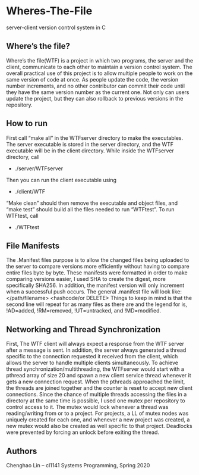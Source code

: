 # Wheres-The-File
server-client version control system in C
## Where’s the file?
Where’s the file(WTF) is a project in which two programs, the server and the
client, communicate to each other to maintain a version control system. The
overall practical use of this project is to allow multiple people to work on the
same version of code at once. As people update the code, the version number
increments, and no other contributor can commit their code until they have the
same version number as the current one. Not only can users update the project,
but they can also rollback to previous versions in the repository.
## How to run
First call “make all” in the WTFserver directory to make the executables. The
server executable is stored in the server directory, and the WTF executable will be
in the client directory. While inside the WTFserver directory, call

* ./server/WTFserver <port-number>
  
Then you can run the client executable using
  
* ./client/WTF <parameter>
  
“Make clean” should then remove the executable and object files, and “make
test” should build all the files needed to run “WTFtest”. To run WTFtest, call
  
* ./WTFtest <port-number>
  
## File Manifests
The .Manifest files purpose is to allow the changed files being uploaded to the
server to compare versions more efficiently without having to compare entire
files byte by byte. These manifests were formatted in order to make comparing
versions easier, I used SHA to create the digest, more specifically SHA256. In
addition, the manifest version will only increment when a successful push occurs. 
The general .manifest file will look like:
<File version number>
<File version number> <flag> </path/filename> <hashcode/or DELETE>
Things to keep in mind is that the second line will repeat for as many files as there
are and the legend for <flag> is, !AD=added, !RM=removed, !UT=untracked, and
!MD=modified.
## Networking and Thread Synchronization
First, The WTF client will always expect a response from the WTF server after a
message is sent. In addition, the server always generated a thread specific to the
connection requested it received from the client, which allows the server to
handle multiple clients simultaneously.
To achieve thread synchronization/multithreading, the WTFserver would start
with a pthread array of size 20 and spawn a new client service thread whenever it
gets a new connection request. When the pthreads approached the limit, the
threads are joined together and the counter is reset to accept new client
connections.
Since the chance of multiple threads accessing the files in a directory at the same
time is possible, I used one mutex per repository to control access to it. The
mutex would lock whenever a thread was reading/writing from or to a project.
For projects, a LL of mutex nodes was uniquely created for each one, and
whenever a new project was created, a new mutex would also be created as well
specific to that project. Deadlocks were prevented by forcing an unlock before
exiting the thread.
## Authors
Chenghao Lin – cl1141
Systems Programming, Spring 2020
